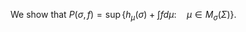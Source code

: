 We show that $P(\sigma, f)=\sup \left\{h_\mu(\sigma)+\int f d \mu: \quad \mu \in M_\sigma(\Sigma)\right\}$.